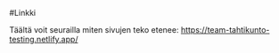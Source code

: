 #Linkki

Täältä voit seurailla miten sivujen teko etenee:
https://team-tahtikunto-testing.netlify.app/

